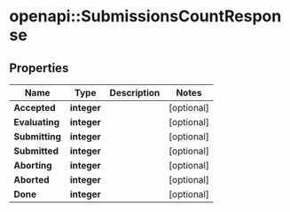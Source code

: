 # openapi::SubmissionsCountResponse


## Properties
Name | Type | Description | Notes
------------ | ------------- | ------------- | -------------
**Accepted** | **integer** |  | [optional] 
**Evaluating** | **integer** |  | [optional] 
**Submitting** | **integer** |  | [optional] 
**Submitted** | **integer** |  | [optional] 
**Aborting** | **integer** |  | [optional] 
**Aborted** | **integer** |  | [optional] 
**Done** | **integer** |  | [optional] 


